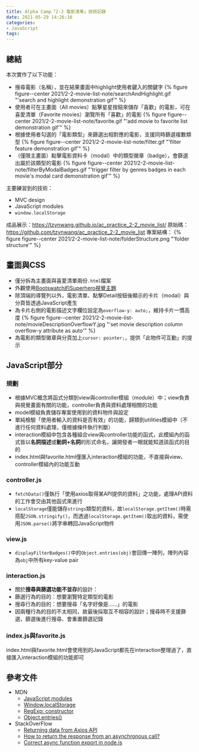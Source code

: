 ```yaml
---
title: Alpha Camp「2-2 電影清單」技術記錄
date: 2021-05-29 14:26:16
categories:
- JavaScript
tags:
---
```


## 總結
本次實作了以下功能：
- 搜尋電影（名稱），並在結果畫面中highlight使用者鍵入的關鍵字
  {% figure figure--center 2021/2-2-movie-list-note/searchAndHighlight.gif "'search and highlight demonstration gif'" %}
- 使用者可在主畫面（All movies）點擊星星按鈕來儲存「喜歡」的電影，可在喜愛清單（Favorite movies）瀏覽所有「喜歡」的電影
  {% figure figure--center 2021/2-2-movie-list-note/favorite.gif "'add movie to favorite list demonstration gif'" %}
- 根據使用者勾選的「電影類型」來篩選出相對應的電影，支援同時篩選複數類型
  {% figure figure--center 2021/2-2-movie-list-note/filter.gif "'filter feature demonstration gif'" %}
- （僅限主畫面）點擊電影資料卡（modal）中的類型徽章（badge），會篩選出屬於該類型的電影
  {% figure figure--center 2021/2-2-movie-list-note/filterByModalBadges.gif "'trigger filter by genres badges in each movie's modal card demonstration gif'" %}

主要練習到的技術：
- MVC design
- JavaScript modules
- `window.localStorage`

成品展示：https://tzynwang.github.io/ac_practice_2-2_movie_list/
原始碼：https://github.com/tzynwang/ac_practice_2-2_movie_list
專案結構：
{% figure figure--center 2021/2-2-movie-list-note/folderStructure.png "'folder structure'" %}

## 畫面與CSS
- 僅分拆為主畫面與喜愛清單兩份`.html`檔案
- 外觀使用[Bootswatch的Superhero視覺主題](https://bootswatch.com/)
- 除頂端的導覽列以外，電影清單、點擊Detail按鈕後顯示的卡片（modal）與分頁皆透過JavaScript產生
- 為卡片右側的電影描述文字欄位設定為`overflow-y: auto;`，維持卡片一慣高度
  {% figure figure--center 2021/2-2-movie-list-note/movieDescriptionOverflowY.jpg "'set movie description column overflow-y attribute as auto'" %}
- 為電影的類型徽章與分頁加上`cursor: pointer;`，提供「此物件可互動」的提示

## JavaScript部分
### 規劃
- 根據MVC概念將函式分類到view與controller模組（module）中；view負責與視覺畫面有關的功能，controller負責與資料處理相關的功能
- model模組負責儲存專案使用到的資料物件與設定
- 單純檢驗「使用者輸入的資料是否有效」的功能，歸類到utilities模組中（不進行任何資料處理，僅根據條件執行判斷）
- interaction模組中包含各種組合view與controller功能的函式，此模組內的函式皆以**名詞描述**或**動詞+名詞**的形式命名，讓開發者一眼就能知道該函式的目的
- index.html與favorite.html僅匯入interaction模組的功能，不直接與view、controller模組內的功能互動

### controller.js
<script src="https://gist.github.com/tzynwang/fcda3bff6d518e9b1c3982fa7c7268d4.js"></script>

- `fetchData()`僅執行「使用axios取得某API提供的資料」之功能，處理API資料的工作會交由其他函式來進行
- `localStorage`僅能儲存`strings`類型的資料，故`localStorage.getItem()`時需搭配`JSON.stringify()`，而透過`localStorage.getItem()`取出的資料，需使用`JSON.parse()`將字串轉回JavaScript物件

### view.js
<script src="https://gist.github.com/tzynwang/0cd46b3f99b83824a40c23cdc9718ee4.js"></script>

- `displayFilterBadges()`中的`Object.entries(obj)`會回傳一陣列，陣列內容為`obj`中所有key-value pair

### interaction.js
<script src="https://gist.github.com/tzynwang/c0c60c0caca7a5d18ed9cf305c0b38c0.js"></script>

- 關於**搜尋與篩選功能不並存**的設計：
 - 篩選行為的目的：想要瀏覽特定類型的電影
 - 搜尋行為的目的：想要搜尋「名字好像是……」的電影
 - 因兩種行為的目的不太相同，故最後採取互不相容的設計；搜尋時不支援篩選，篩選後進行搜尋、會重置篩選記錄

### index.js與favorite.js
index.html與favorite.html會使用到的JavaScript都先在interaction整理過了，直接匯入interaction模組的功能即可
<script src="https://gist.github.com/tzynwang/eb19d1d54ca8cea325e8fdabc15954f9.js"></script>

<script src="https://gist.github.com/tzynwang/1d7a65f5888e64ba8de2dcc4c4dfd68c.js"></script>

## 參考文件
- MDN
  - [JavaScript modules](https://developer.mozilla.org/en-US/docs/Web/JavaScript/Guide/Modules)
  - [Window.localStorage](https://developer.mozilla.org/en-US/docs/Web/API/Window/localStorage)
  - [RegExp: constructor](https://developer.mozilla.org/en-US/docs/Web/JavaScript/Reference/Global_Objects/RegExp#description)
  - [Object.entries()](https://developer.mozilla.org/en-US/docs/Web/JavaScript/Reference/Global_Objects/Object/entries)
- StackOverFlow
  - [Returning data from Axios API](https://stackoverflow.com/questions/48980380/returning-data-from-axios-api)
  - [How to return the response from an asynchronous call?](https://stackoverflow.com/questions/14220321/how-to-return-the-response-from-an-asynchronous-call)
  - [Correct async function export in node.js](https://stackoverflow.com/questions/46715484/correct-async-function-export-in-node-js)